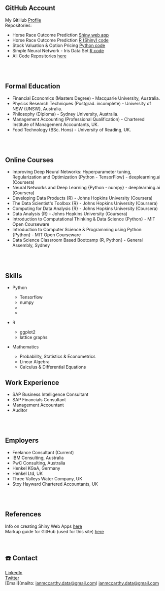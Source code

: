 ## GitHub Account
My GitHub [Profile](https://github.com/ismccarthy)
<br>
Repositories:
  - Horse Race Outcome Prediction [Shiny web app](https://ianmccarthy.shinyapps.io/HorseRace/)
  - Horse Race Outcome Prediction [R (Shiny) code](https://github.com/ismccarthy/HorseRace_App)
  - Stock Valuation & Option Pricing [Python code](https://github.com/ismccarthy/StockValuation)
  - Simple Neural Network - Iris Data Set [R code](https://github.com/ismccarthy/IrisNeuralNetwork)
  - All Code Repositories [here](https://github.com/ismccarthy)
<br>
<br>

## Formal Education
 - Financial Economics (Masters Degree) - Macquarie University, Australia.
 - Physics Research Techniques (Postgrad. incomplete) - University of NSW (UNSW), Australia.
 - Philosophy (Diploma) - Sydney University, Australia.
 - Management Accounting (Professional Qualification) - Chartered Institute of Management Accountants, UK.
 - Food Technology (BSc. Hons) - University of Reading, UK.
<br>
<br>

## Online Courses
- Improving Deep Neural Networks: Hyperparameter tuning, Regularization and Optimization {Python - TensorFlow} - deeplearning.ai (Coursera)
- Neural Networks and Deep Learning {Python - numpy} - deeplearning.ai (Coursera)
- Developing Data Products {R} - Johns Hopkins University (Coursera)
- The Data Scientist's Toolbox {R} - Johns Hopkins University (Coursera)
- Computing for Data Analysis {R} - Johns Hopkins University (Coursera)
- Data Analysis {R} - Johns Hopkins University (Coursera)
- Introduction to Computational Thinking & Data Science {Python} - MIT Open Courseware
- Introduction to Computer Science & Programming using Python {Python} - MIT Open Courseware
- Data Science Classroom Based Bootcamp {R, Python} - General Assembly, Sydney
<br>
<br>

## Skills
- Python
  - Tensorflow 
  - numpy
  - <pandas>
  - <matplotlib>

- R
  - ggplot2
  - lattice graphs

- Mathematics
  - Probability, Statistics & Econometrics
  - Linear Algebra
  - Calculus & Differential Equations

## Work Experience
- SAP Business Intelligence Consultant
- SAP Financials Consultant
- Management Accountant
- Auditor
<br>
<br>

## Employers
- Feelance Consultant (Current)
- IBM Consulting, Australia
- PwC Consulting, Australia
- Henkel KGaA, Germany
- Henkel Ltd, UK
- Three Valleys Water Company, UK
- Stoy Hayward Chartered Accountants, UK
<br>
<br>

## References
Info on creating Shiny Web Apps [here](https://shiny.rstudio.com/)
<br>
Markup guide for GitHub (used for this site) [here](https://guides.github.com/features/mastering-markdown/)
<br>
<br>
<br>

## :telephone: Contact
[LinkedIn](https://www.linkedin.com/in/ismccarthy/)
<br>
[Twitter](https://twitter.com/iansmccarthy)
<br>
[Email](mailto: ianmccarthy.data@gmail.com) ianmccarthy.data@gmail.com
<br>
<br>
<br>
